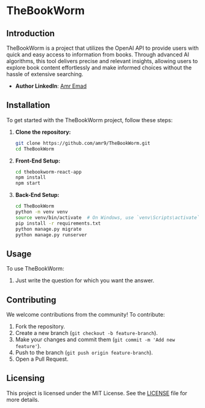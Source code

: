 # TheBookWorm

## Introduction

TheBookWorm is a project that utilizes the OpenAI API to provide users with quick and easy access to information from books. Through advanced AI algorithms, this tool delivers precise and relevant insights, allowing users to explore book content effortlessly and make informed choices without the hassle of extensive searching.
- **Author LinkedIn**: [Amr Emad](https://www.linkedin.com/in/amr-emad-973603224/)

## Installation

To get started with the TheBookWorm project, follow these steps:

1. **Clone the repository:**
    ```sh
    git clone https://github.com/amr9/TheBookWorm.git
    cd TheBookWorm
    ```

2. **Front-End Setup:**
    ```sh
    cd thebookworm-react-app
    npm install
    npm start
    ```

3. **Back-End Setup:**
    ```sh
    cd TheBookWorm
    python -m venv venv
    source venv/bin/activate  # On Windows, use `venv\Scripts\activate`
    pip install -r requirements.txt
    python manage.py migrate
    python manage.py runserver
    ```

## Usage

To use TheBookWorm:
1. Just write the question for which you want the answer.

## Contributing

We welcome contributions from the community! To contribute:

1. Fork the repository.
2. Create a new branch (`git checkout -b feature-branch`).
3. Make your changes and commit them (`git commit -m 'Add new feature'`).
4. Push to the branch (`git push origin feature-branch`).
5. Open a Pull Request.

## Licensing

This project is licensed under the MIT License. See the [LICENSE](LICENSE) file for more details.

